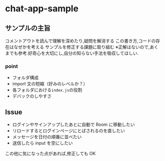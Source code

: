 # chat-app-sample

## サンプルの主旨

コメントアウトを読んで理解を深めたり,疑問を解消する
この書き方,コードの存在はなぜかを考える
サンプルを修正する課題に取り組む
※正解はないので,あくまでも参考.好奇心を大切にし,自分の知らない手法を吸収してほしい.

### point

- フォルダ構成
- import 文の短縮（好みのレベルか？）
- 各フォルダにおける`index.js`の役割
- デバックのしやすさ

## Issue

- ログインやサインアップしたあとに自動で Room に移動したい
- リロードするとログインページにとばされるのを直したい
- メッセージを日付の順番に並べたい
- 送信したら input を空にしたい

この他に気になった点があれば,修正しても OK